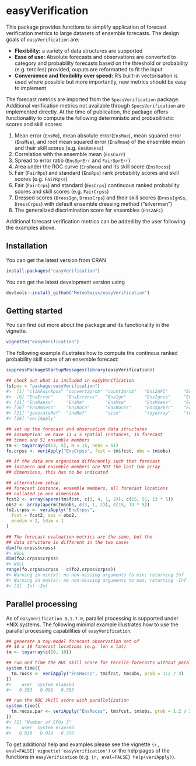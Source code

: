 # easyVerification

This package provides functions to simplify application of forecast
verification metrics to large datasets of ensemble forecasts. The design
goals of `easyVerification` are:

- **Flexibility:** a variety of data structures are supported
- **Ease of use:** Absolute forecasts and observations are converted to
  category and probability forecasts based on the threshold or
  probability (e.g. terciles) provided, ouputs are reformatted to fit
  the input
- **Convenience and flexibility over speed:** R’s built-in vectorisation
  is used where possible but more importantly, new metrics should be
  easy to implement

The forecast metrics are imported from the `SpecsVerification` package.
Additional verification metrics not available through
`SpecsVerification` are implemented directly. At the time of
publication, the package offers functionality to compute the following
deterministic and probabilitistic scores and skill scores:

1.  Mean error (`EnsMe`), mean absolute error(`EnsMae`), mean squared
    error (`EnsMse`), and root mean squared error (`EnsRmse`) of the
    ensemble mean and their skill scores (e.g. `EnsRmsess`)
2.  Correlation with the ensemble mean (`EnsCorr`)
3.  Spread to error ratio (`EnsSprErr` and `FairSprErr`)
4.  Area under the ROC curve (`EnsRoca`) and its skill score
    (`EnsRocss`)
5.  Fair (`FairRps`) and standard (`EnsRps`) rank probability scores and
    skill scores (e.g. `FairRpss`)
6.  Fair (`FairCrps`) and standard (`EnsCrps`) continuous ranked
    probability scores and skill scores (e.g. `FairCrpss`)
7.  Dressed scores (`DressIgn`, `DressCrps`) and their skill scores
    (`DressIgnSs`, `DressCrpss`) with default ensemble dressing method
    (“silverman”)
8.  The generalized discrimination score for ensembles (`Ens2AFC`)

Additional forecast verification metrics can be added by the user
following the examples above.

## Installation

You can get the latest version from CRAN

``` r
install.packages("easyVerification")
```

You can get the latest development version using

``` r
devtools::install_github("MeteoSwiss/easyVerification")
```

## Getting started

You can find out more about the package and its functionality in the
vignette.

``` r
vignette("easyVerification")
```

The following example illustrates how to compute the continous ranked
probability skill score of an ensemble forecast:

``` r
suppressPackageStartupMessages(library(easyVerification))

## check out what is included in easyVerification
ls(pos = "package:easyVerification")
#>  [1] "climFairRpss" "convert2prob" "count2prob"   "Ens2AFC"      "EnsCorr"     
#>  [6] "EnsError"     "EnsErrorss"   "EnsIgn"       "EnsIgnss"     "EnsMae"      
#> [11] "EnsMaess"     "EnsMe"        "EnsMse"       "EnsMsess"     "EnsRmse"     
#> [16] "EnsRmsess"    "EnsRoca"      "EnsRocss"     "EnsSprErr"    "FairSprErr"  
#> [21] "generateRef"  "indRef"       "size"         "toyarray"     "toymodel"    
#> [26] "veriApply"

## set up the forecast and observation data structures
## assumption: we have 13 x 5 spatial instances, 15 forecast
## times and 51 ensemble members
tm <- toyarray(c(13, 5), N = 15, nens = 51)
fo.crpss <- veriApply("EnsCrpss", fcst = tm$fcst, obs = tm$obs)

## if the data are organized differently such that forecast
## instance and ensemble members are NOT the last two array
## dimensions, this has to be indicated

## alternative setup:
## forecast instance, ensemble members, all forecast locations
## collated in one dimension
fcst2 <- array(aperm(tm$fcst, c(3, 4, 1, 2)), c(15, 51, 13 * 5))
obs2 <- array(aperm(tm$obs, c(3, 1, 2)), c(15, 13 * 5))
fo2.crpss <- veriApply("EnsCrpss",
  fcst = fcst2, obs = obs2,
  ensdim = 2, tdim = 1
)

## The forecast evaluation metrics are the same, but the
## data structure is different in the two cases
dim(fo.crpss$crpss)
#> NULL
dim(fo2.crpss$crpss)
#> NULL
range(fo.crpss$crpss - c(fo2.crpss$crpss))
#> Warning in min(x): no non-missing arguments to min; returning Inf
#> Warning in max(x): no non-missing arguments to max; returning -Inf
#> [1]  Inf -Inf
```

## Parallel processing

As of `easyVerification 0.1.7.0`, parallel processing is supported under
\*NIX systems. The following minimal example illustrates how to use the
parallel processing capabilities of `easyVerification`.

``` r
## generate a toy-model forecast observation set of
## 10 x 10 forecast locations (e.g. lon x lat)
tm <- toyarray(c(10, 10))

## run and time the ROC skill score for tercile forecasts without parallelization
system.time({
  tm.rocss <- veriApply("EnsRocss", tm$fcst, tm$obs, prob = 1:2 / 3)
})
#>    user  system elapsed 
#>   0.383   0.001   0.383

## run the ROC skill score with parallelization
system.time({
  tm.rocss.par <- veriApply("EnsRocss", tm$fcst, tm$obs, prob = 1:2 / 3, parallel = TRUE)
})
#> [1] "Number of CPUs 3"
#>    user  system elapsed 
#>   0.018   0.019   0.376
```

To get additional help and examples please see the vignette
`{r, eval=FALSE} vignette('easyVerification')` or the help pages of the
functions in `easyVerification`
(e.g. `{r, eval=FALSE} help(veriApply)`).
